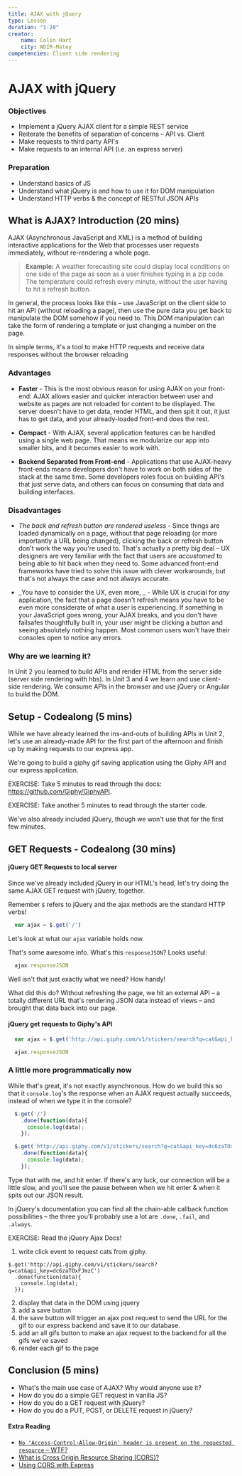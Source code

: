 ```yaml
---
title: AJAX with jQuery
type: Lesson
duration: "1:20"
creator:
    name: Colin Hart
    city: WDIR-Matey
competencies: Client side rendering
---
```


# AJAX with jQuery

### Objectives

- Implement a jQuery AJAX client for a simple REST service
- Reiterate the benefits of separation of concerns – API vs. Client
- Make requests to third party API's
- Make requests to an internal API (i.e. an express server)

### Preparation

- Understand basics of JS
- Understand what jQuery is and how to use it for DOM manipulation
- Understand HTTP verbs & the concept of RESTful JSON APIs

## What is AJAX? Introduction (20 mins)

AJAX (Asynchronous JavaScript and XML) is a method of building interactive applications for the Web that processes user requests immediately, without re-rendering a whole page.

> **Example:** A weather forecasting site could display local conditions on one side of the page as soon as a user finishes typing in a zip code. The temperature could refresh every minute, without the user having to hit a refresh button.

In general, the process looks like this – use JavaScript on the client side to hit an API (without reloading a page), then use the pure data you get back to manipulate the DOM somehow if you need to. This DOM manipulation can take the form of rendering a template or just changing a number on the page.

In simple terms, it's a tool to make HTTP requests and receive data responses without the browser reloading

### Advantages

- __Faster__ - This is the most obvious reason for using AJAX on your front-end: AJAX allows easier and quicker interaction between user and website as pages are not reloaded for content to be displayed.  The server doesn't have to get data, render HTML, and then spit it out, it just has to get data, and your already-loaded front-end does the rest.

- __Compact__ - With AJAX, several application features can be handled using a single web page. That means we modularize our app into smaller bits, and it becomes easier to work with.

- __Backend Separated from Front-end__ - Applications that use AJAX-heavy front-ends means developers don't have to work on both sides of the stack at the same time. Some developers roles focus on building API's that just serve data, and others can focus on consuming that data and building interfaces.


### Disadvantages

- _The back and refresh button are rendered useless_ - Since things are loaded dynamically on a page, without that page reloading (or more importantly a URL being changed), clicking the back or refresh button don't work the way you're used to. That's actually a pretty big deal – UX designers are very familiar with the fact that users are _accustomed_ to being able to hit back when they need to. Some advanced front-end frameworks have tried to solve this issue with clever workarounds, but that's not always the case and not always accurate.

- _You have to consider the UX, even more, _ - While UX is crucial for _any_ application, the fact that a page doesn't refresh means you have to be even more considerate of what a user is experiencing. If something in your JavaScript goes wrong, your AJAX breaks, and you don't have failsafes thoughtfully built in, your user might be clicking a button and seeing absolutely nothing happen. Most common users won't have their consoles open to notice any errors.

### Why are we learning it?

In Unit 2 you learned to build APIs and render HTML from the server side (server side rendering with hbs). In Unit 3 and 4 we learn and use client-side rendering. We consume APIs in the browser and use jQuery or Angular to build the DOM.

## Setup - Codealong (5 mins)

While we have already learned the ins-and-outs of building APIs in Unit 2, let's use an already-made API for the first part of the afternoon and finish up by making requests to our express app.

We're going to build a giphy gif saving application using the Giphy API and our express application.

EXERCISE: Take 5 minutes to read through the docs: https://github.com/Giphy/GiphyAPI.

EXERCISE: Take another 5 minutes to read through the starter code.

We've also already included jQuery, though we won't use that for the first few minutes.

## GET Requests - Codealong (30 mins)

#### jQuery GET Requests to local server

Since we've already included jQuery in our HTML's head, let's try doing the same AJAX GET request with jQuery, together.

Remember `$` refers to jQuery and the ajax methods are the standard HTTP verbs!

```js
  var ajax = $.get('/')
```

Let's look at what our `ajax` variable holds now.

That's some awesome info. What's this `responseJSON`? Looks useful:

```js
  ajax.responseJSON
```

Well isn't that just exactly what we need? How handy!

What did this do? Without refreshing the page, we hit an external API – a totally different URL that's rendering JSON data instead of views – and brought that data back into our page.

#### jQuery get requests to Giphy's API
```js
  var ajax = $.get('http://api.giphy.com/v1/stickers/search?q=cat&api_key=dc6zaTOxFJmzC')
```

```js
  ajax.responseJSON
```

### A little more programmatically now

While that's great, it's not exactly asynchronous. How do we build this so that it `console.log`'s the response when an AJAX request actually succeeds, instead of when we type it in the console?

```js
  $.get('/')
    .done(function(data){
      console.log(data);
    });

  $.get('http://api.giphy.com/v1/stickers/search?q=cat&api_key=dc6zaTOxFJmzC')
    .done(function(data){
      console.log(data);
    });
```

Type that with me, and hit enter. If there's any luck, our connection will be a little slow, and you'll see the pause between when we hit enter & when it spits out our JSON result.

In jQuery's documentation you can find all the chain-able callback function possibilities – the three you'll probably use a lot are `.done`, `.fail`, and `.always`.

EXERCISE: Read the jQuery Ajax Docs!

1. write click event to request cats from giphy.
```
$.get('http://api.giphy.com/v1/stickers/search?q=cat&api_key=dc6zaTOxFJmzC')
  .done(function(data){
    console.log(data);
  });
```
2. display that data in the DOM using jquery
3. add a save button
4. the save button will trigger an ajax post request to send the URL for the gif to our express backend and save it to our database.
5. add an all gifs button to make an ajax request to the backend for all the gifs we've saved
6. render each gif to the page

## Conclusion (5 mins)
- What's the main use case of AJAX? Why would anyone use it?
- How do you do a simple GET request in vanilla JS?
- How do you do a GET request with jQuery?
- How do you do a PUT, POST, or DELETE request in jQuery?

#### Extra Reading
- [`No 'Access-Control-Allow-Origin' header is present on the requested resource` – WTF?](https://jvaneyck.wordpress.com/2014/01/07/cross-domain-requests-in-javascript/)
- [What is Cross Origin Resource Sharing (CORS)?](https://www.maxcdn.com/one/visual-glossary/cors/)
- [Using CORS with Express](http://enable-cors.org/server_expressjs.html)
